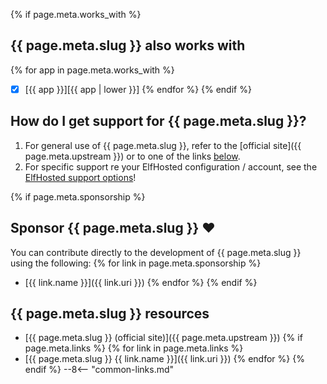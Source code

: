 
{% if page.meta.works_with %}
## {{ page.meta.slug }} also works with
{% for app in page.meta.works_with %}
* [x] [{{ app }}][{{ app | lower }}]
{% endfor %}
{% endif %}

## How do I get support for {{ page.meta.slug }}?

1. For general use of {{ page.meta.slug }}, refer to the [official site]({{ page.meta.upstream }}) or to one of the links [below](#useful-links).
2. For specific support re your ElfHosted configuration / account, see the [ElfHosted support options](/get-help)!

{% if page.meta.sponsorship %}
## Sponsor {{ page.meta.slug }} ❤️

You can contribute directly to the development of {{ page.meta.slug }} using the following:
{% for link in page.meta.sponsorship %}
* [{{ link.name }}]({{ link.uri }})
{% endfor %}
{% endif %}

## {{ page.meta.slug }} resources

* [{{ page.meta.slug }} (official site)]({{ page.meta.upstream }})
{% if page.meta.links %}
{% for link in page.meta.links %}
* [{{ page.meta.slug }} {{ link.name }}]({{ link.uri }})
{% endfor %}
{% endif %}
--8<-- "common-links.md"